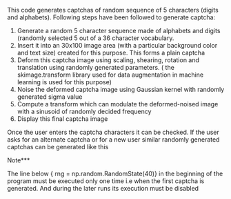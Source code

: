 This code generates captchas of random sequence of 5 characters (digits and alphabets). Following steps have been followed to generate captcha:

1.	Generate a random  5 character sequence made of alphabets and digits (randomly selected 5 out of a 36 character vocabulary.
2.	Insert it into an 30x100 image area (with a particular background color and text size) created for this purpose. This forms a plain captcha 
3.	Deform this captcha image using scaling, shearing, rotation and translation using randomly generated  parameters. ( the skimage.transform library used for data augmentation in machine learning is used for this purpose) 
4.	Noise the deformed captcha image using Gaussian kernel with randomly generated sigma value
5.	Compute a transform which can modulate the deformed-noised image with a sinusoid of randomly decided frequency
6.	Display this final captcha image

Once the user enters the captcha characters it can be checked. If the user asks for an alternate captcha or for a new user similar randomly generated captchas can be generated like this


Note***    

 The line  below
{ rng = np.random.RandomState(40)} 
  in the beginning of the program must be executed only one time i.e when the first captcha is generated. And during the later runs its execution must be disabled



